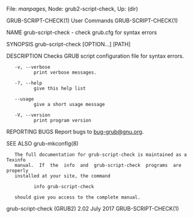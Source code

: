 File: *manpages*,  Node: grub2-script-check,  Up: (dir)

GRUB-SCRIPT-CHECK(1)             User Commands            GRUB-SCRIPT-CHECK(1)



NAME
       grub-script-check - check grub.cfg for syntax errors

SYNOPSIS
       grub-script-check [OPTION...] [PATH]

DESCRIPTION
       Checks GRUB script configuration file for syntax errors.

       -v, --verbose
              print verbose messages.

       -?, --help
              give this help list

       --usage
              give a short usage message

       -V, --version
              print program version

REPORTING BUGS
       Report bugs to <bug-grub@gnu.org>.

SEE ALSO
       grub-mkconfig(8)

       The full documentation for grub-script-check is maintained as a Texinfo
       manual.  If  the  info  and  grub-script-check  programs  are  properly
       installed at your site, the command

              info grub-script-check

       should give you access to the complete manual.



grub-script-check (GRUB2) 2.02     July 2017              GRUB-SCRIPT-CHECK(1)
